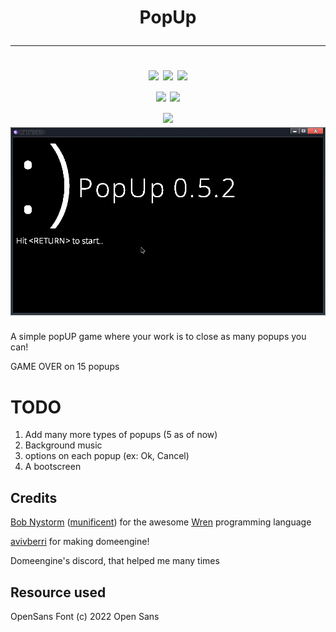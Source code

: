 <h1 align="center">
  PopUp
  <hr>
  <img src="https://img.badgesize.io/whmsft/popup/main/main.wren.svg?label=Size&color=blue&style=for-the-badge">
  <img src="https://img.shields.io/badge/License-MIT-yellow?style=for-the-badge">
  <img src="https://img.shields.io/github/commit-activity/m/whmsft/popup?style=for-the-badge">
  <br>
  <a href="https://wren.io"> <img src="https://img.shields.io/badge/Written%20in-wren-grey.svg?style=for-the-badge"></a>
  <a href="https://domeengine.com"> <img src="https://img.shields.io/badge/Made%20with-dome-8d3cff.svg?style=for-the-badge"> </a>
  <br>
  <img src="https://img.shields.io/badge/status-stable-green.svg?style=for-the-badge">
  
  <br>
  <img src="./gameplay.gif">
</h1>


A simple popUP game where your work is to close as many popups you can!

GAME OVER on 15 popups

# TODO
1. Add many more types of popups (5 as of now)
2. Background music
3. options on each popup (ex: Ok, Cancel)
4. A bootscreen 

## Credits

[Bob Nystorm](http://journal.stuffwithstuff.com/) ([munificent](https://github.com/munificent)) for the awesome [Wren](https://wren.io) programming language

[avivberri](https://github.com/avivberri) for making domeengine!

Domeengine's discord, that helped me many times

## Resource used
OpenSans Font (c) 2022 Open Sans

